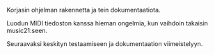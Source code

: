 Korjasin ohjelman rakennetta ja tein dokumentaatiota. 

Luodun MIDI tiedoston kanssa hieman ongelmia, kun vaihdoin takaisin 
music21:seen.

Seuraavaksi keskityn testaamiseen ja dokumentaation viimeistelyyn. 
